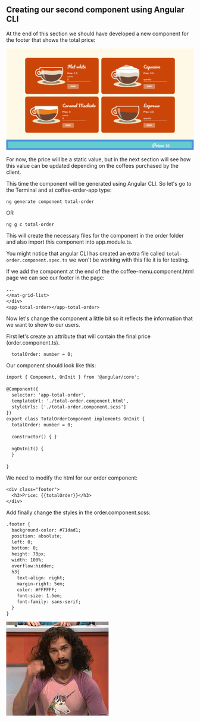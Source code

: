 ## Creating our second component using Angular CLI

At the end of this section we should have developed a new component for the footer that shows the total price:

![picture](https://github.com/anacidre/AngularWorkshop/blob/master/assets/coffee-app-footer-selection.jpg)

For now, the price will be a static value, but in the next section will see how this value can be updated depending on the coffees purchased by the client.

This time the component will be generated using Angular CLI. So let's go to the Terminal and at coffee-order-app type:

```
ng generate component total-order
```
OR

```
ng g c total-order
```

This will create the necessary files for the component in the order folder and also import this component into app.module.ts.

You might notice that angular CLI has created an extra file called `total-order.component.spec.ts` we won't be working with this file it is for testing.

If we add the component at the end of the the coffee-menu.component.html page we can see our footer in the page:

```
...
</mat-grid-list>
</div>
<app-total-order></app-total-order>
```

Now let's change the component a little bit so it reflects the information that we want to show to our users.

First let's create an attribute that will contain the final price (order.component.ts).

```
  totalOrder: number = 0;
```
Our component should look like this:

```
import { Component, OnInit } from '@angular/core';

@Component({
  selector: 'app-total-order',
  templateUrl: './total-order.component.html',
  styleUrls: ['./total-order.component.scss']
})
export class TotalOrderComponent implements OnInit {
  totalOrder: number = 0;

  constructor() { }

  ngOnInit() {
  }

}

```
We need to modify the html for our order component:

```
<div class="footer">
  <h3>Price: {{totalOrder}}</h3>
</div>
```

Add finally change the styles in the order.component.scss:
```
.footer {
  background-color: #71dad1;
  position: absolute;
  left: 0;
  bottom: 0;
  height: 70px;
  width: 100%;
  overflow:hidden;
  h3{
    text-align: right;
    margin-right: 5em;
    color: #FFFFFF;
    font-size: 1.5em;
    font-family: sans-serif;
  }
}
```

<img src="https://github.com/anacidre/AngularWorkshop/blob/master/assets/mgc.gif">
